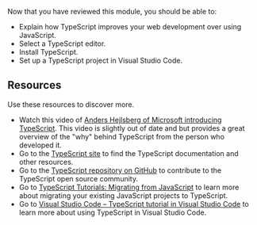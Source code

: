 Now that you have reviewed this module, you should be able to:

- Explain how TypeScript improves your web development over using JavaScript.
- Select a TypeScript editor.
- Install TypeScript.
- Set up a TypeScript project in Visual Studio Code.

## Resources

Use these resources to discover more.

- Watch this video of [Anders Hejlsberg of Microsoft introducing TypeScript](https://www.youtube.com/watch?v=ThlMt_raWyk). This video is slightly out of date and but provides a great overview of the "why" behind TypeScript from the person who developed it.
- Go to the [TypeScript site](https://www.typescriptlang.org/) to find the TypeScript documentation and other resources.
- Go to the [TypeScript repository on GitHub](https://github.com/microsoft/TypeScript) to contribute to the TypeScript open source community.
- Go to [TypeScript Tutorials: Migrating from JavaScript](https://www.typescriptlang.org/docs/handbook/migrating-from-javascript.html) to learn more about migrating your existing JavaScript projects to TypeScript.
- Go to [Visual Studio Code – TypeScript tutorial in Visual Studio Code](https://code.visualstudio.com/docs/typescript/typescript-tutorial) to learn more about using TypeScript in Visual Studio Code.
